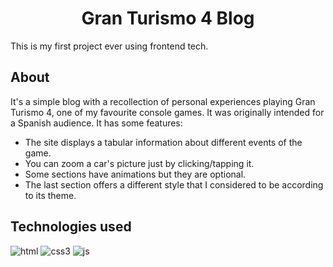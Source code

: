 <h1 align="center">Gran Turismo 4 Blog</h1>
This is my first project ever using frontend tech.

## About
It's a simple blog with a recollection of personal experiences playing Gran Turismo 4, one of my favourite console games. It was originally intended for a Spanish audience. It has some features:
* The site displays a tabular information about different events of the game.
* You can zoom a car's picture just by clicking/tapping it.
* Some sections have animations but they are optional.
* The last section offers a different style that I considered to be according to its theme.

## Technologies used

![html](https://github.com/acevedoseba97/weather-app/assets/117867239/1afef04c-c634-46ba-bd1f-0cb788118f54)
![css3](https://github.com/acevedoseba97/weather-app/assets/117867239/d78a11df-a991-47ad-9b59-faa8fe5c80e7)
![js](https://github.com/acevedoseba97/weather-app/assets/117867239/9d969151-7b56-4177-83cf-cbed7534b1af)
